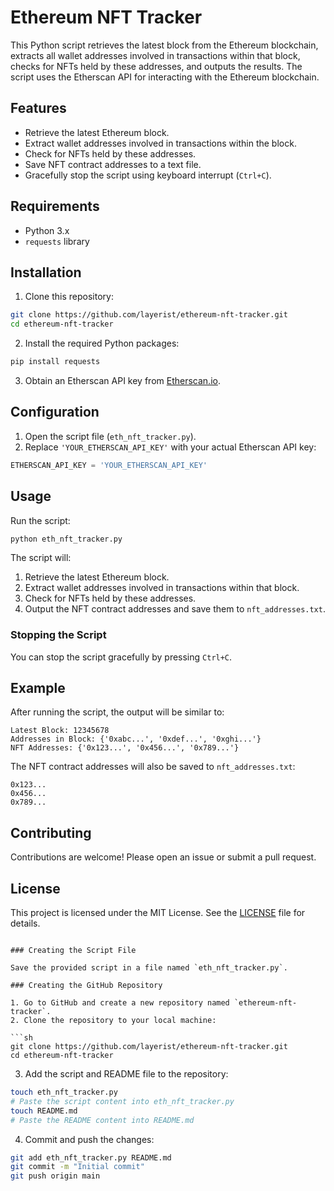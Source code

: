 # Ethereum NFT Tracker

This Python script retrieves the latest block from the Ethereum blockchain, extracts all wallet addresses involved in transactions within that block, checks for NFTs held by these addresses, and outputs the results. The script uses the Etherscan API for interacting with the Ethereum blockchain.

## Features

- Retrieve the latest Ethereum block.
- Extract wallet addresses involved in transactions within the block.
- Check for NFTs held by these addresses.
- Save NFT contract addresses to a text file.
- Gracefully stop the script using keyboard interrupt (`Ctrl+C`).

## Requirements

- Python 3.x
- `requests` library

## Installation

1. Clone this repository:

```sh
git clone https://github.com/layerist/ethereum-nft-tracker.git
cd ethereum-nft-tracker
```

2. Install the required Python packages:

```sh
pip install requests
```

3. Obtain an Etherscan API key from [Etherscan.io](https://etherscan.io/register).

## Configuration

1. Open the script file (`eth_nft_tracker.py`).
2. Replace `'YOUR_ETHERSCAN_API_KEY'` with your actual Etherscan API key:

```python
ETHERSCAN_API_KEY = 'YOUR_ETHERSCAN_API_KEY'
```

## Usage

Run the script:

```sh
python eth_nft_tracker.py
```

The script will:

1. Retrieve the latest Ethereum block.
2. Extract wallet addresses involved in transactions within that block.
3. Check for NFTs held by these addresses.
4. Output the NFT contract addresses and save them to `nft_addresses.txt`.

### Stopping the Script

You can stop the script gracefully by pressing `Ctrl+C`.

## Example

After running the script, the output will be similar to:

```
Latest Block: 12345678
Addresses in Block: {'0xabc...', '0xdef...', '0xghi...'}
NFT Addresses: {'0x123...', '0x456...', '0x789...'}
```

The NFT contract addresses will also be saved to `nft_addresses.txt`:

```
0x123...
0x456...
0x789...
```

## Contributing

Contributions are welcome! Please open an issue or submit a pull request.

## License

This project is licensed under the MIT License. See the [LICENSE](LICENSE) file for details.
```

### Creating the Script File

Save the provided script in a file named `eth_nft_tracker.py`.

### Creating the GitHub Repository

1. Go to GitHub and create a new repository named `ethereum-nft-tracker`.
2. Clone the repository to your local machine:

```sh
git clone https://github.com/layerist/ethereum-nft-tracker.git
cd ethereum-nft-tracker
```

3. Add the script and README file to the repository:

```sh
touch eth_nft_tracker.py
# Paste the script content into eth_nft_tracker.py
touch README.md
# Paste the README content into README.md
```

4. Commit and push the changes:

```sh
git add eth_nft_tracker.py README.md
git commit -m "Initial commit"
git push origin main
```
